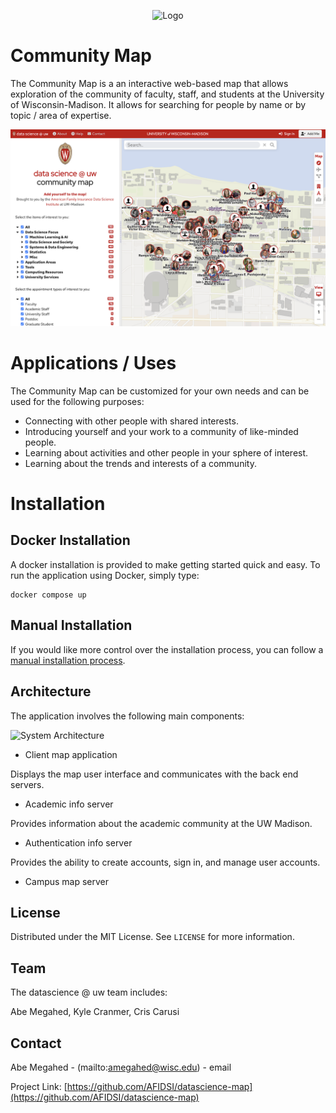 <p align="center">
  <div align="center">
    <img src="./images/icon.svg" alt="Logo" style="width:50%">
  </div>
</p>

# Community Map

The Community Map is a an interactive web-based map that allows exploration of the community of faculty, staff, and students at the University of Wisconsin-Madison.  It allows for searching for people by name or by topic / area of expertise.

![Screen Shot](images/datascience-community-map.png)

# Applications / Uses

The Community Map can be customized for your own needs and can be used for the following purposes:

- Connecting with other people with shared interests.
- Introducing yourself and your work to a community of like-minded people.
- Learning about activities and other people in your sphere of interest.
- Learning about the trends and interests of a community.

# Installation

## Docker Installation

A docker installation is provided to make getting started quick and easy.  To run the application using Docker, simply type:

```
docker compose up
```

## Manual Installation

If you would like more control over the installation process, you can follow a [manual installation process](INSTALL.MD).

## Architecture

The application involves the following main components:

![System Architecture](images/system-architecture.png)

- Client map application

Displays the map user interface and communicates with the back end servers.

- Academic info server

Provides information about the academic community at the UW Madison.

- Authentication info server

Provides the ability to create accounts, sign in, and manage user accounts.

- Campus map server

<!-- LICENSE -->
## License

Distributed under the MIT License. See `LICENSE` for more information.

<!-- TEAM -->
## Team
The datascience @ uw team includes:

Abe Megahed, Kyle Cranmer, Cris Carusi

<!-- CONTACT -->
## Contact

Abe Megahed - (mailto:amegahed@wisc.edu) - email

Project Link: [https://github.com/AFIDSI/datascience-map](https://github.com/AFIDSI/datascience-map)
